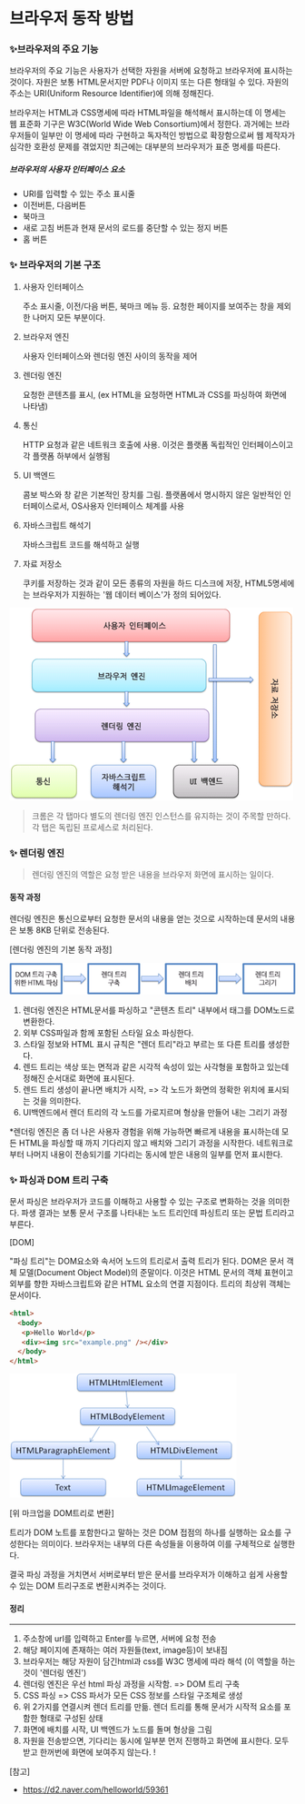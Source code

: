# 브라우저 동작 방법

### ✨브라우저의 주요 기능

브라우저의 주요 기능은 사용자가 선택한 자원을 서버에 요청하고 브라우저에 표시하는 것이다. 자원은 보통 HTML문서지만 PDF나 이미지 또는 다른 형태일 수 있다. 자원의 주소는 URI(Uniform Resource Identifier)에 의해 정해진다.



브라우저는 HTML과 CSS명세에 따라  HTML파일을 해석해서 표시하는데 이 명세는 웹 표준화 기구은 W3C(World Wide Web Consortium)에서 정한다. 과거에는 브라우저들이 일부만 이 명세에 따라 구현하고 독자적인 방법으로 확장함으로써 웹 제작자가 심각한 호환성 문제를 겪었지만 최근에는 대부분의 브라우저가 표준 명세를 따른다.



##### 브라우저의 사용자 인터페이스 요소

- URI를 입력할 수 있는 주소 표시줄
- 이전버튼, 다음버튼
- 북마크
- 새로 고침 버튼과 현재 문서의 로드를 중단할 수 있는 정지 버튼
- 홈 버튼



### ✨ 브라우저의 기본 구조

1. 사용자 인터페이스 	

   주소 표시줄, 이전/다음 버튼, 북마크 메뉴 등. 요청한 페이지를 보여주는 창을 제외한 나머지 모든 부분이다.

2. 브라우저 엔진

   사용자 인터페이스와 렌더링 엔진 사이의 동작을 제어

3. 렌더링 엔진 

   요청한 콘텐츠를 표시, (ex HTML을 요청하면 HTML과 CSS를 파싱하여 화면에 나타냄)

4. 통신 

   HTTP 요청과 같은 네트워크 호출에 사용. 이것은 플랫폼 독립적인 인터페이스이고 각 플랫폼 하부에서 실행됨

5. UI 백엔드

   콤보 박스와 창 같은 기본적인 장치를 그림. 플랫폼에서 명시하지 않은 일반적인 인터페이스로서, OS사용자 인터페이스 체계를 사용

6. 자바스크립트 해석기 

   자바스크립트 코드를 해석하고 실행

7. 자료 저장소

   쿠키를 저장하는 것과 같이 모든 종류의 자원을 하드 디스크에 저장, HTML5명세에는 브라우저가 지원하는 '웹 데이터 베이스'가 정의 되어있다. 

![image](readme.assets/121522442-1422d480-ca30-11eb-9dd0-094d24773a76.png)



> 크롬은 각 탭마다 별도의 렌더링 엔진 인스턴스를 유지하는 것이 주목할 만하다. 각 탭은 독립된 프로세스로 처리된다.



### ✨ 렌더링 엔진

> 렌더링 엔진의 역할은 요청 받은 내용을 브라우저 화면에 표시하는 일이다.

#### 동작 과정

렌더링 엔진은 통신으로부터 요청한 문서의 내용을 얻는 것으로 시작하는데 문서의 내용은 보통 8KB 단위로 전송된다.



[렌더링 엔진의 기본 동작 과정]

![image](readme.assets/121523094-cbb7e680-ca30-11eb-9a72-aabbbffa89c0.png)



1. 렌더링 엔진은 HTML문서를 파싱하고 "콘텐츠 트리" 내부에서 태그를 DOM노드로 변환한다. 
2.  외부 CSS파일과 함께 포함된 스타일 요소 파싱한다.
3.  스타일 정보와 HTML 표시 규칙은 "렌더 트리"라고 부르는 또 다른 트리를 생성한다. 
4. 렌드 트리는 색상 또는 면적과 같은 시각적 속성이 있는 사각형을 포함하고 있는데 정해진 순서대로 화면에 표시된다.
5. 렌드 트리 생성이 끝나면 배치가 시작, => 각 노드가 화면의 정확한 위치에 표시되는 것을 의미한다.
6. UI백엔드에서 렌더 트리의 각 노드를 가로지르며 형상을 만들어 내는 그리기 과정

*렌더링 엔진은 좀 더 나은 사용자 경험을 위해 가능하면 빠르게 내용을 표시하는데 모든 HTML을 파싱할 때 까지 기다리지 않고 배치와 그리기 과정을 시작한다. 네트워크로부터 나머지 내용이 전송되기를 기다리는 동시에 받은 내용의 일부를 먼저 표시한다. 



### ✨ 파싱과 DOM 트리 구축

문서 파싱은 브라우저가 코드를 이해하고 사용할 수 있는 구조로 변화하는 것을 의미한다. 파생 결과는 보통 문서 구조를 나타내는 노드 트리인데 파싱트리 또는 문법 트리라고 부른다. 

[DOM]

"파싱 트리"는 DOM요소와 속서어 노드의 트리로서 출력 트리가 된다. DOM은 문서 객체 모델(Document Object Model)의 준말이다. 이것은 HTML 문서의 객체 표현이고 외부를 향한 자바스크립트와 같은 HTML 요소의 연결 지점이다. 트리의 최상위 객체는 문서이다. 

```HTML
<html>
  <body>
   <p>Hello World</p>
   <div><img src="example.png" /></div>
  </body>
</html>  
```

![image](readme.assets/121525390-3b2ed580-ca33-11eb-8904-b9f93a621a9a.png)

[위 마크업을 DOM트리로 변환]

트리가 DOM 노트를 포함한다고 말하는 것은 DOM 접점의 하나를 실행하는 요소를 구성한다는 의미이다. 브라우저는 내부의 다른 속성들을 이용하여 이를 구체적으로 실행한다. 



결국 파싱 과정을 거치면서 서버로부터 받은 문서를 브라우저가 이해하고 쉽게 사용할 수 있는 DOM 트리구조로 변환시켜주는 것이다. 



#### 정리

------

1. 주소창에 url를 입력하고 Enter를 누르면, 서버에 요청 전송
2. 해당 페이지에 존재하는 여러 자원들(text, image등)이 보내짐
3. 브라우저는 해당 자원이 담긴html과 css를 W3C 명세에 따라 해석 (이 역할을 하는 것이 '렌더링 엔진')
4. 렌더링 엔진은 우선 html 파싱 과정을 시작함. => DOM 트리 구축
5. CSS 파싱 => CSS 파서가 모든 CSS 정보를 스타일 구조체로 생성
6. 위 2가지를 연결시켜 렌더 트리를 만듦.  렌더 트리를 통해 문서가 시작적 요소를 포함한 형태로 구성된 상태
7. 화면에 배치를 시작, UI 백엔드가 노드를 돌며 형상을 그림
8. 자원을 전송받으면, 기다리는 동시에 일부분 먼저 진행하고 화면에 표시한다. 모두 받고 한꺼번에 화면에 보여주지 않는다. ! 



[참고]

- https://d2.naver.com/helloworld/59361